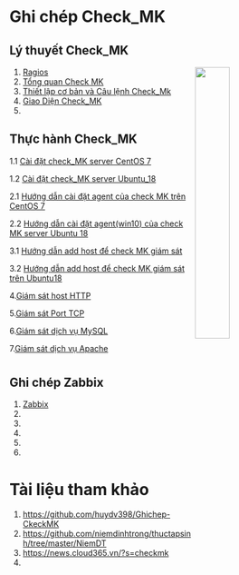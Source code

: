 # <h1>**Ghi chép Check_MK**</h1>

<h2>Lý thuyết Check_MK</h2>

<img src= https://i.imgur.com/8UzUbok.png align=right width=35%>

1. [Ragios](Check_MK/docs/Ragios.md)
2. [Tổng quan Check MK](Check_MK/docs/CheckMK.md)
3. [Thiết lập cơ bản và Câu lệnh Check_Mk](Check_MK/docs/Thiet_lap_Check_MK_Và_Cau_lenh_OMD.md)
4. [Giao Diện Check_MK](Check_MK/docs/Giao_dien_check_MK.md)
5. 



<h2>Thực hành Check_MK</h2>

1.1 [Cài đặt check_MK server CentOS 7](Check_MK/docs/Set_up_check_MK_C7.md)

1.2 [Cài đặt check_MK server Ubuntu_18](Check_MK/docs/Set_UP_check_Mk_U18.md)

2.1 [Hướng dẫn cài đặt agent của check MK trên CentOS 7](Check_MK/docs/Set_up_agent_checkmk_C7.md)

2.2 [Hướng dẫn cài đặt agent(win10) của check MK server Ubuntu 18](Check_MK/docs/Set_up_agent_checkmk_U18.md)

3.1 [Hướng dẫn add host để check MK giám sát](Check_MK/docs/Hướng_dẫn_add_host_để_check_mk.md)

3.2 [Hướng dẫn add host để check MK giám sát trên Ubuntu18](Check_MK/docs/add_host_ChecMK_U18.md)

4.[Giám sát host HTTP](Check_MK/docs/Giam_sat_host_HTTP.md)

5.[Giám sát Port TCP](Check_MK/docs/Giám_sát_Port_TCP.md)

6.[Giám sát dịch vụ MySQL](Check_Mk/docs/Giám_sát_dịch_vụ_MySQL.md)

7.[Giám sát dịch vụ Apache](Check_MK/docs/Giám_sát_dịch_vụ_Apache.md)


# <h2>**Ghi chép Zabbix**</h2>

1.  [Zabbix](Zabbix/docs/Zabbix.md)
2.  
3. 
4.
5. 
6. 

# Tài liệu tham khảo 

   1. https://github.com/huydv398/Ghichep-CkeckMK
   2. https://github.com/niemdinhtrong/thuctapsinh/tree/master/NiemDT
   3. https://news.cloud365.vn/?s=checkmk
   4. 